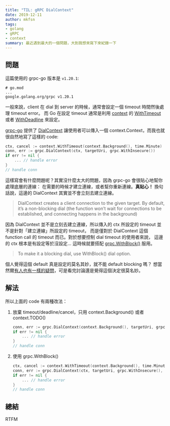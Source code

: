 ```yaml
---
title: "TIL: gRPC DialContext"
date: 2019-12-11
author: mkfsn
tags:
- golang
- gRPC
- context
summary: 最近遇到最大的一個問題，大到我想來寫下來紀錄一下
---
```


## 問題

這篇使用的 grpc-go 版本是 `v1.20.1`:

```
# go.mod
...
google.golang.org/grpc v1.20.1
```

一般來說，client 在 dial 到 server 的時候，通常會設定一個 timeout 時間然後處理 timeout error。
而 Go 在設定 timeout 通常是利用 [context](https://pkg.go.dev/context?tab=doc) 的
[WithTimeout](https://pkg.go.dev/context?tab=doc#WithTimeout) 或者
[WithDeadline](https://pkg.go.dev/context?tab=doc#WithDeadline) 來設定。

[grpc-go](https://pkg.go.dev/google.golang.org/grpc?tab=doc) 提供了
[DialContext](https://pkg.go.dev/google.golang.org/grpc?tab=doc#DialContext)
讓使用者可以傳入一個 context.Context，而我也就很自然地寫了這樣的 code:

```go
ctx, cancel := context.WithTimeout(context.Background(), time.Minute)
conn, err := grpc.DialContext(ctx, targetUri, grpc.WithInsecure())
if err != nil {
    ... // handle error
}
// handle conn
```

這樣寫會有什麼問題呢？其實沒什麼太大的問題，因為 grpc-go 會很貼心地幫你處理底層的連線：
在需要的時候才建立連線，或者幫你重新連線。**真貼心！** 換句話說，這邊的 DialContext 其實並不會立刻去建立連線。

> DialContext creates a client connection to the given target.
> By default, it’s a non-blocking dial (the function won’t wait for connections to be established,
> and connecting happens in the background)

因為 DialContext 並不是立刻去建立連線，所以傳入的 ctx 所設定的 timeout 並不是針對「建立連線」所設定的 timeout，
而是僅對於 DialContext 這個 function call 的 timeout 而已。對於想要控制 dial timeout 的使用者來說，
這邊的 ctx 根本是有設定等於沒設定… 這時候就要搭配 [grpc.WithBlock()](https://pkg.go.dev/google.golang.org/grpc?tab=doc#WithBlock) 服用。

> To make it a blocking dial, use WithBlock() dial option.

個人覺得這個 default 真是設定的莫名其妙，就不能 default blocking 嗎？
想當然爾[有人也有一樣的疑問](https://github.com/grpc/grpc-go/issues/1953)，可是看完討論還是覺得這個決定很莫名妙。

## 解法

所以上面的 code 有兩種改法：

1. 放棄 timeout/deadline/cancel，只用 context.Background() 或者 context.TODO()

   ```go
   conn, err := grpc.DialContext(context.Background(), targetUri, grpc.WithInsecure())
   if err != nil {
       ... // handle error
   }
   // handle conn
   ```

2. 使用 grpc.WithBlock()

   ```go
   ctx, cancel := context.WithTimeout(context.Background(), time.Minute)
   conn, err := grpc.DialContext(ctx, targetUri, grpc.WithInsecure(), grpc.WithBlock())
   if err != nil {
       ... // handle error
   }
   // handle conn
   ```
   
## 總結

RTFM